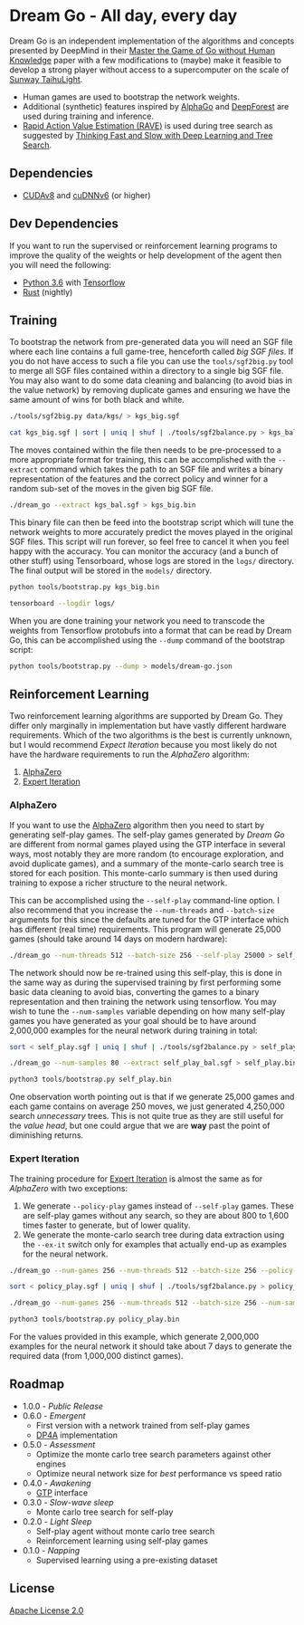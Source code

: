 # Dream Go - All day, every day

Dream Go is an independent implementation of the algorithms and concepts presented by DeepMind in their [Master the Game of Go without Human Knowledge](https://deepmind.com/documents/119/agz_unformatted_nature.pdf) paper with a few modifications to (maybe) make it feasible to develop a strong player without access to a supercomputer on the scale of [Sunway TaihuLight](https://en.wikipedia.org/wiki/Sunway_TaihuLight).

* Human games are used to bootstrap the network weights.
* Additional (synthetic) features inspired by [AlphaGo](https://storage.googleapis.com/deepmind-media/alphago/AlphaGoNaturePaper.pdf) and [DeepForest](https://arxiv.org/pdf/1511.06410.pdf) are used during training and inference.
* [Rapid Action Value Estimation (RAVE)](http://www.machinelearning.org/proceedings/icml2007/papers/387.pdf) is used during tree search as suggested by [Thinking Fast and Slow with Deep Learning and Tree Search](https://arxiv.org/pdf/1705.08439.pdf).

## Dependencies

* [CUDAv8](https://developer.nvidia.com/cuda-zone) and [cuDNNv6](https://developer.nvidia.com/cudnn) (or higher)

## Dev Dependencies

If you want to run the supervised or reinforcement learning programs to improve the quality of the weights or help development of the agent then you will need the following:

* [Python 3.6](https://www.python.org/) with [Tensorflow](https://tensorflow.org/)
* [Rust](https://www.rust-lang.org) (nightly)

## Training

To bootstrap the network from pre-generated data you will need an SGF file where each line contains a full game-tree, henceforth called *big SGF files*. If you do not have access to such a file you can use the `tools/sgf2big.py` tool to merge all SGF files contained within a directory to a single big SGF file. You may also want to do some data cleaning and balancing (to avoid bias in the value network) by removing duplicate games and ensuring we have the same amount of wins for both black and white.

```bash
./tools/sgf2big.py data/kgs/ > kgs_big.sgf
```

```bash
cat kgs_big.sgf | sort | uniq | shuf | ./tools/sgf2balance.py > kgs_bal.sgf
```

The moves contained within the file then needs to be pre-processed to a more appropriate format for training, this can be accomplished with the `--extract` command which takes the path to an SGF file and writes a binary representation of the features and the correct policy and winner for a random sub-set of the moves in the given big SGF file.

```bash
./dream_go --extract kgs_bal.sgf > kgs_big.bin
```

This binary file can then be feed into the bootstrap script which will tune the network weights to more accurately predict the moves played in the original SGF files. This script will run forever, so feel free to cancel it when you feel happy with the accuracy. You can monitor the accuracy (and a bunch of other stuff) using Tensorboard, whose logs are stored in the `logs/` directory. The final output will be stored in the `models/` directory.

```bash
python tools/bootstrap.py kgs_big.bin
```

```bash
tensorboard --logdir logs/
```

When you are done training your network you need to transcode the weights from Tensorflow protobufs into a format that can be read by Dream Go, this can be accomplished using the `--dump` command of the bootstrap script:

```bash
python tools/bootstrap.py --dump > models/dream-go.json
```

## Reinforcement Learning

Two reinforcement learning algorithms are supported by Dream Go. They differ only marginally in implementation but have vastly different hardware requirements. Which of the two algorithms is the best is currently unknown, but I would recommend _Expect Iteration_ because you most likely do not have the hardware requirements to run the _AlphaZero_ algorithm:

1. [AlphaZero](https://arxiv.org/abs/1712.01815)
1. [Expert Iteration](https://arxiv.org/abs/1705.08439)

### AlphaZero

If you want to use the [AlphaZero](https://arxiv.org/abs/1712.01815) algorithm then you need to start by generating self-play games. The self-play games generated by _Dream Go_ are different from normal games played using the GTP interface in several ways, most notably they are more random (to encourage exploration, and avoid duplicate games), and a summary of the monte-carlo search tree is stored for each position. This monte-carlo summary is then used during training to expose a richer structure to the neural network.

This can be accomplished using the `--self-play` command-line option. I also recommend that you increase the `--num-threads` and `--batch-size` arguments for this since the defaults are tuned for the GTP interface which has different (real time) requirements. This program will generate 25,000 games (should take around 14 days on modern hardware):

```bash
./dream_go --num-threads 512 --batch-size 256 --self-play 25000 > self_play.sgf
```

The network should now be re-trained using this self-play, this is done in the same way as during the supervised training by first performing some basic data cleaning to avoid bias, converting the games to a binary representation and then training the network using tensorflow. You may wish to tune the `--num-samples` variable depending on how many self-play games you have generated as your goal should be to have around 2,000,000 examples for the neural network during training in total:

```bash
sort < self_play.sgf | uniq | shuf | ./tools/sgf2balance.py > self_play_bal.sgf
```
```bash
./dream_go --num-samples 80 --extract self_play_bal.sgf > self_play.bin
```
```bash
python3 tools/bootstrap.py self_play.bin
```

One observation worth pointing out is that if we generate 25,000 games and each game contains on average 250 moves, we just generated 4,250,000 search _unnecessary_ trees. This is not quite true as they are still useful for the _value head_, but one could argue that we are **way** past the point of diminishing returns.

### Expert Iteration

The training procedure for [Expert Iteration](https://arxiv.org/abs/1705.08439) is almost the same as for _AlphaZero_ with two exceptions:

1. We generate `--policy-play` games instead of `--self-play` games. These are self-play games without any search, so they are about 800 to 1,600 times faster to generate, but of lower quality.
1. We generate the monte-carlo search tree during data extraction using the `--ex-it` switch only for examples that actually end-up as examples for the neural network.

```bash
./dream_go --num-games 256 --num-threads 512 --batch-size 256 --policy-play 1000000 > policy_play.sgf
```
```bash
sort < policy_play.sgf | uniq | shuf | ./tools/sgf2balance.py > policy_play_bal.sgf
```
```bash
./dream_go --num-games 256 --num-threads 512 --batch-size 256 --num-samples 2 --extract --ex-it policy_play_bal.sgf > policy_play.bin
```
```bash
python3 tools/bootstrap.py policy_play.bin
```

For the values provided in this example, which generate 2,000,000 examples for the neural network it should take about 7 days to generate the required data (from 1,000,000 distinct games).

## Roadmap

* 1.0.0 - _Public Release_
* 0.6.0 - _Emergent_
  * First version with a network trained from self-play games
  * [DP4A](https://devblogs.nvidia.com/parallelforall/mixed-precision-programming-cuda-8/) implementation
* 0.5.0 - _Assessment_
  * Optimize the monte carlo tree search parameters against other engines
  * Optimize neural network size for _best_ performance vs speed ratio
* 0.4.0 - _Awakening_
  * [GTP](http://www.lysator.liu.se/~gunnar/gtp/) interface
* 0.3.0 - _Slow-wave sleep_
  * Monte carlo tree search for self-play
* 0.2.0 - _Light Sleep_
  * Self-play agent without monte carlo tree search
  * Reinforcement learning using self-play games
* 0.1.0 - _Napping_
  * Supervised learning using a pre-existing dataset

## License

[Apache License 2.0](LICENSE)
